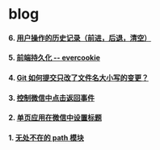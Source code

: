 # blog


#### 6. [用户操作的历史记录（前进，后退，清空）](https://github.com/Liqihan/blog/issues/7)
#### 5. [前端持久化 -- evercookie](https://github.com/Liqihan/blog/issues/5)
#### 4. [Git 如何提交只改了文件名大小写的变更？](https://github.com/Liqihan/blog/issues/4)
#### 3. [控制微信中点击返回事件](https://github.com/Liqihan/blog/issues/3)
#### 2. [单页应用在微信中设置标题](https://github.com/Liqihan/blog/issues/2)
#### 1. [无处不在的 path 模块](https://github.com/Liqihan/blog/issues/1)
